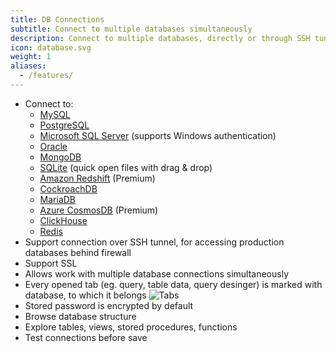 ```yaml
---
title: DB Connections
subtitle: Connect to multiple databases simultaneously
description: Connect to multiple databases, directly or through SSH tunnel
icon: database.svg
weight: 1
aliases:
  - /features/
---
```


* Connect to:
  * [MySQL](/database/mysql-client)
  * [PostgreSQL](/database/postgresql-client)
  * [Microsoft SQL Server](/database/mssql-client) (supports Windows authentication)
  * [Oracle](/database/oracle-client)
  * [MongoDB](/database/mongodb-client)
  * [SQLite](/database/sqlite-client) (quick open files with drag & drop)
  * [Amazon Redshift](/database/redshift-client) (Premium)
  * [CockroachDB](/database/cockroachdb-client)
  * [MariaDB](/database/mariadb-client)
  * [Azure CosmosDB](/database/cosmosdb-client) (Premium)
  * [ClickHouse](/database/clickhouse-client)
  * [Redis](/database/redis-client)
* Support connection over SSH tunnel, for accessing production databases behind firewall
* Support SSL
* Allows work with multiple database connections simultaneously
* Every opened tab (eg. query, table data, query desinger) is marked with database, to which it belongs
![Tabs](/fragments/dbtabs.png)
* Stored password is encrypted by default
* Browse database structure
* Explore tables, views, stored procedures, functions
* Test connections before save
